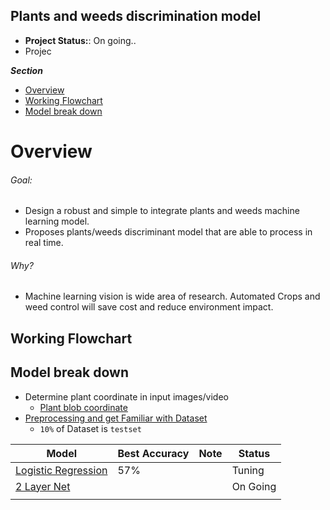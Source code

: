 ## Plants and weeds discrimination model 
- **Project Status:**: On going..
- Projec

***Section***
- [Overview](#overview)
- [Working Flowchart](#working-flowchart)
- [Model break down](#model-break-down)


# Overview 
###### Goal: 
- Design a robust and simple to integrate plants and weeds machine learning model. 
- Proposes plants/weeds discriminant model that are able to process in real time. 

###### Why? 
- Machine learning vision is wide area of research. Automated Crops and weed control will save cost and reduce environment impact. 


## Working Flowchart

## Model break down
- Determine plant coordinate in input images/video
	- [Plant blob coordinate](./experiment/Plants-weeds-blob-detection.ipynb)
- [Preprocessing and get Familiar with Dataset](https://www.kaggle.com/datduyn/preprocessing-plants-weeds-data-model/)
    - `10%` of Dataset is `testset `

|			Model  		| Best Accuracy |Note|Status  |  
|-----------------------|---------------|----|--------|
|[Logistic Regression](https://www.kaggle.com/datduyn/logist-regression-on-plants-weeds-discrimination/edit)|     57%		|    |Tuning  |
|[2 Layer Net](https://www.kaggle.com/datduyn/2-layer-net-on-weeds-discriminant/)|   			|    |On Going|
|   					|  				|    |
